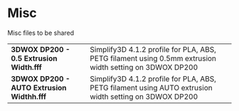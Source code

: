 # Misc
Misc files to be shared

|||
|-|-|
|__3DWOX DP200 - 0.5 Extrusion Width.fff__|Simplify3D 4.1.2 profile for PLA, ABS, PETG filament using 0.5mm extrusion width setting on 3DWOX DP200|
|__3DWOX DP200 - AUTO Extrusion Widthh.fff__|Simplify3D 4.1.2 profile for PLA, ABS, PETG filament using AUTO extrusion width setting on 3DWOX DP200|
